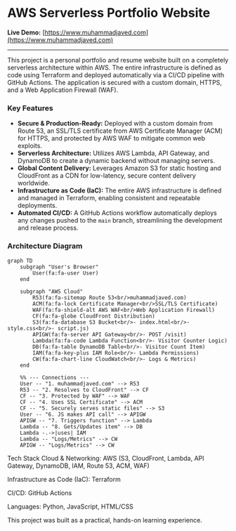 # AWS Serverless Portfolio Website

**Live Demo:** [https://www.muhammadjaved.com](https://www.muhammadjaved.com)

---

This project is a personal portfolio and resume website built on a completely serverless architecture within AWS. The entire infrastructure is defined as code using Terraform and deployed automatically via a CI/CD pipeline with GitHub Actions. The application is secured with a custom domain, HTTPS, and a Web Application Firewall (WAF).

### Key Features

* **Secure & Production-Ready:** Deployed with a custom domain from Route 53, an SSL/TLS certificate from AWS Certificate Manager (ACM) for HTTPS, and protected by AWS WAF to mitigate common web exploits.
* **Serverless Architecture:** Utilizes AWS Lambda, API Gateway, and DynamoDB to create a dynamic backend without managing servers.
* **Global Content Delivery:** Leverages Amazon S3 for static hosting and CloudFront as a CDN for low-latency, secure content delivery worldwide.
* **Infrastructure as Code (IaC):** The entire AWS infrastructure is defined and managed in Terraform, enabling consistent and repeatable deployments.
* **Automated CI/CD:** A GitHub Actions workflow automatically deploys any changes pushed to the `main` branch, streamlining the development and release process.

### Architecture Diagram

```mermaid
graph TD
    subgraph "User's Browser"
        User(fa:fa-user User)
    end

    subgraph "AWS Cloud"
        R53(fa:fa-sitemap Route 53<br/>muhammadjaved.com)
        ACM(fa:fa-lock Certificate Manager<br/>SSL/TLS Certificate)
        WAF(fa:fa-shield-alt AWS WAF<br/>Web Application Firewall)
        CF(fa:fa-globe CloudFront Distribution)
        S3(fa:fa-database S3 Bucket<br/>- index.html<br/>- style.css<br/>- script.js)
        APIGW(fa:fa-server API Gateway<br/>- POST /visit)
        Lambda(fa:fa-code Lambda Function<br/>- Visitor Counter Logic)
        DB(fa:fa-table DynamoDB Table<br/>- Visitor Count Item)
        IAM(fa:fa-key-plus IAM Role<br/>- Lambda Permissions)
        CW(fa:fa-chart-line CloudWatch<br/>- Logs & Metrics)
    end

    %% --- Connections ---
    User -- "1. muhammadjaved.com" --> R53
    R53 -- "2. Resolves to CloudFront" --> CF
    CF -- "3. Protected by WAF" --> WAF
    CF -- "4. Uses SSL Certificate" --> ACM
    CF -- "5. Securely serves static files" --> S3
    User -- "6. JS makes API call" --> APIGW
    APIGW -- "7. Triggers function" --> Lambda
    Lambda -- "8. Gets/Updates item" --> DB
    Lambda -.->|uses| IAM
    Lambda -- "Logs/Metrics" --> CW
    APIGW -- "Logs/Metrics" --> CW
```
Tech Stack
Cloud & Networking: AWS (S3, CloudFront, Lambda, API Gateway, DynamoDB, IAM, Route 53, ACM, WAF)

Infrastructure as Code (IaC): Terraform

CI/CD: GitHub Actions

Languages: Python, JavaScript, HTML/CSS

This project was built as a practical, hands-on learning experience.
